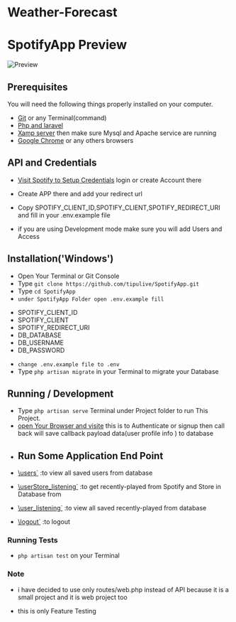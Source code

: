 ﻿# Weather-Forecast

# SpotifyApp Preview 
![Preview](https://user-images.githubusercontent.com/80526946/164886008-a0e03514-be79-4139-aced-c57873d9d86b.gif)


## Prerequisites

You will need the following things properly installed on your computer.

* [Git](https://git-scm.com/) or any Terminal(command)
* [Php and laravel](https://laravel.com/docs/8.x/http-tests) 
* [Xamp server](https://www.apachefriends.org/index.html/) then make sure Mysql and Apache service are running
* [Google Chrome](https://google.com/chrome/) or any others browsers

## API and Credentials

* [Visit Spotify to Setup Credentials](https://developer.spotify.com/dashboard/) login or create Account there

* Create APP there and add your redirect url
* Copy SPOTIFY_CLIENT_ID,SPOTIFY_CLIENT,SPOTIFY_REDIRECT_URI and fill in your .env.example file
* if you are using Development mode make sure you will add Users and Access 

## Installation('Windows')

* Open Your Terminal or Git Console
* Type `git clone https://github.com/tipulive/SpotifyApp.git` 
* Type `cd SpotifyApp`
* `under SpotifyApp Folder open .env.example fill`
- SPOTIFY_CLIENT_ID
- SPOTIFY_CLIENT
- SPOTIFY_REDIRECT_URI
- DB_DATABASE
- DB_USERNAME
- DB_PASSWORD

* `change .env.example file to .env`
* Type `php artisan migrate` in your Terminal to migrate your Database




## Running / Development

* Type `php artisan serve` Terminal under Project folder to run This Project.
* [open Your Browser and visite](http://localhost:8000/auth/login)  this is to Authenticate or signup then call back will save callback payload data(user profile info ) to database
- ## Run Some Application End Point
- [\users`](http://localhost:8000/users) :to view all saved users from database
- [\userStore_listening`](http://localhost:8000/userStore_listening) :to get recently-played from Spotify and Store in Database from 

- [\user_listening`](http://localhost:8000/user_listening) :to view all saved recently-played from database

- [\logout`](http://localhost:8000/logout) :to logout 

### Running Tests 

* `php artisan test` on your Terminal
### Note

* i have decided to use only routes/web.php instead of API because it is a small project and it is web project too

* this is only Feature Testing
